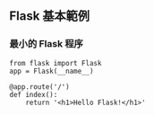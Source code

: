 ## Flask 基本範例

### 最小的 Flask 程序
```
from flask import Flask
app = Flask(__name__)

@app.route('/')
def index():
	return '<h1>Hello Flask!</h1>'
```


